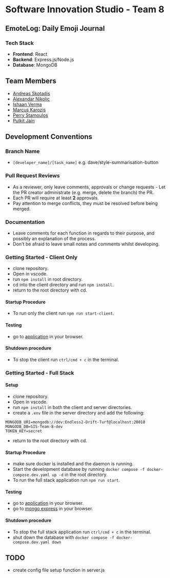 # Software Innovation Studio - Team 8

## EmoteLog: Daily Emoji Journal

### Tech Stack

* **Frontend**: React
* **Backend**: Express.js/Node.js
* **Database**: MongoDB

## Team Members

* [Andreas Skotadis](https://linkedin.com/in/andreas-skotadis/)
* [Alexandar Nikolic](https://linkedin.com/in/alexandar-nikolic-26411b23b)
* [Ishaan Verma](https://www.linkedin.com/in/ishaan-verma-uts)
* [Marcus Karozis](https://linkedin.com/in/marcus-karozis)
* [Perry Stamoulos](https://www.linkedin.com/in/perry-stamoulos-5b6b5b1a3)
* [Pulkit Jain](https://www.linkedin.com/in/pulkit-jain-11592761)

## Development Conventions

### Branch Name

* `[developer_name]/[task_name]` e.g. dave/style-summarisation-button

### Pull Request Reviews

* As a reviewer, only leave comments, approvals or change requests - Let the PR creator administrate (e.g. merge, delete the branch) the PR.
* Each PR will require at least **2** approvals.
* Pay attention to merge conflicts, they must be resolved before being merged.

### Documentation

* Leave comments for each function in regards to their purpose, and possibly an explanation of the process.
* Don't be afraid to leave small notes and comments whilst developing.

### Getting Started - Client Only

* clone repository.
* Open in vscode.
* run `npm install` in root directory.
* cd into the client directory and run `npm install`.
* return to the root directory with cd.

#### Startup Procedure

* To run only the client run `npm run start-client`.

#### Testing

* go to [application](http://localhost:3000) in your browser.

#### Shutdown procedure

* To stop the client run `ctrl/cmd + c` in the terminal.

### Getting Started - Full Stack

#### Setup

* clone repository.
* Open in vscode.
* run `npm install` in both the client and server directories.
* create a `.env` file in the server directory and add the following:

```text
MONGODB_URI=mongodb://dev:Endless2-Drift-Turf@localhost:28018
MONGODB_DB=SIS-Team-8-dev
TOKEN_KEY=secret
```

* return to the root directory with cd.

#### Startup Procedure

* make sure docker is installed and the daemon is running.
* Start the development database by running `docker compose -f docker-compose.dev.yaml up -d` in the root directory.
* To run the full stack application run `npm run start`.

#### Testing

* go to [application](http://localhost:3000) in your browser.
* go to [mongo express](http://localhost:8081) in your browser.

#### Shutdown procedure

* To stop the full stack application run `ctrl/cmd + c` in the terminal.
* shut down the database with `docker compose -f docker-compose.dev.yaml down`

## TODO

* create config file setup function in server.js

